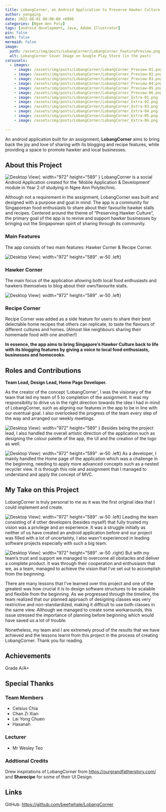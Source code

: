 ```yaml
---
title: LobangCorner, an Android Application to Preserve Hawker Culture
author: yongqing
date: 2022-08-01 00:00:00 +0800
categories: [Ngee Ann Poly]
tags: [android development, Java, Adobe Illustrator]
pin: false
math: false
mermaid: false
image:
  path: /assets/img/posts/LobangCorner/LobangCorner_FeaturePreview.png
  alt: LobangCorner Cover Image on Google Play Store (in the past)
carousels:
  - images: 
    - image: /assets/img/posts/LobangCorner/LobangCorner_Preview-01.png
    - image: /assets/img/posts/LobangCorner/LobangCorner_Preview-02.png
    - image: /assets/img/posts/LobangCorner/LobangCorner_Preview-03.png
    - image: /assets/img/posts/LobangCorner/LobangCorner_Preview-04.png
    - image: /assets/img/posts/LobangCorner/LobangCorner_Preview-05.png
    - image: /assets/img/posts/LobangCorner/LobangCorner_Preview-06.png
    - image: /assets/img/posts/LobangCorner/LobangCorner_Extra-01.png
    - image: /assets/img/posts/LobangCorner/LobangCorner_Extra-02.png
    - image: /assets/img/posts/LobangCorner/LobangCorner_Extra-03.png
    - image: /assets/img/posts/LobangCorner/LobangCorner_Extra-04.png
    - image: /assets/img/posts/LobangCorner/LobangCorner_Extra-05.png
    - image: /assets/img/posts/LobangCorner/LobangCorner_Extra-06.png
    
---
```


An android application built for an assignment, **LobangCorner** aims to bring back the joy and love of sharing with its blogging and recipe features, while providing a space to promote hawker and local businesses.

## About this Project
![Desktop View](/assets/img/posts/LobangCorner/LobangCorner_Main-01.png){: width="972" height="589" }
LobangCorner is a social Android Application created for the ‘Mobile Application & Development’ module in Year 2 of studying in Ngee Ann Polytechnic.

Although not a requirement in the assignment, LobangCorner was built and designed with a purpose and goal in mind. The app is a community for Singaporean food enthusiasts to share about their favourite hawker stalls and recipes. Centered around the theme of “Preserving Hawker Culture”, the primary goal of the app is to revive and support hawker businesses by bringing out the Singaporean spirit of sharing through its community.

### Main Features
The app consists of two main features: Hawker Corner & Recipe Corner. 

![Desktop View](/assets/img/posts/LobangCorner/LobangCorner_HawkerCorner.png){: width="972" height="589" .w-50 .left}
### Hawker Corner
The main focus of the application allowing both local food enthusiasts and hawkers themselves to blog about their own/favourite stalls. 


![Desktop View](/assets/img/posts/LobangCorner/LobangCorner_RecipeCorner.png){: width="972" height="589" .w-50 .left}
### Recipe Corner
Recipe Corner was added as a side feature for users to share their best delectable home recipes that others can replicate, to taste the flavours of different cultures and homes. (Almost like neighbours sharing their homemade food with one another!)

**In essence, the app aims to bring Singapore’s Hawker Culture back to life with its blogging features by giving a voice to local food enthusiasts, businesses and homecooks.**


## Roles and Contributions
**Team Lead, Design Lead, Home Page Developer.**

As the creator of the concept ‘LobangCorner’, I was the visionary of the team that led my team of 5 to completion of the assignment. It was my responsibility to drive us in the right direction towards the idea I had in mind of LobangCorner, such as aligning our features in the app to be in line with our eventual goal. I also overlooked the progress of the team every step of the way and arranged our weekly meetings.

![Desktop View](/assets/img/posts/LobangCorner/LobangCorner_Logos-01.png){: width="972" height="589" }
Besides being the project lead, I also handled the overall artistic direction of the application such as designing the colour palette of the app, the UI and the creation of the logo as well. 

![Desktop View](/assets/img/posts/LobangCorner/LobangCorner_Home.png){: width="972" height="589" .w-50 .left}
As a developer, I mainly handled the Home page of the application which was a challenge in the beginning, needing to apply more advanced concepts such as a nested recycler view. It is through this role and assignment that I managed to understand and apply the concept of MVC.


## My Take on this Project
LobangCorner is truly personal to me as it was the first original idea that I could implement and create.

![Desktop View](/assets/img/posts/LobangCorner/LobangCorner_Storyboard-01.png){: width="972" height="589" .w-50 .left}
 Leading the team consisting of 4 other developers (besides myself) that fully trusted my vision was a privilege and an experience. It was a struggle initially as neither of us have created an android application before and our project was filled with a lot of uncertainty, I also wasn't experienced in leading software projects especially with such a big team. 
 
 ![Desktop View](/assets/img/posts/LobangCorner/LobangCorner_Storyboard-02.png){: width="972" height="589" .w-50 .right}
 But with my team’s trust and support we managed to overcome all obstacles and deliver a complete product. It was through their cooperation and enthusiasm that we, as a team, managed to achieve the vision that I’ve set out to accomplish from the beginning.

There are many lessons that I’ve learned over this project and one of the greatest was how crucial it is to design software structures to be scalable and flexible from the beginning. As we progressed through the timeline, the team realized that our planned approach of designing classes was very restrictive and non-standardized, making it difficult to use both classes in the same view. Although we managed to create some workarounds, this issue stressed the importance of planning before beginning which would have saved us a lot of trouble.

Nonetheless, my team and I are extremely proud of the results that we have achieved and the lessons learnt from this project in the process of creating LobangCorner. Thank you for reading.

## Achievements
Grade A/A+

## Special Thanks

### Team Members
- Celsius Chia
- Chan Zi Xian
- Lai Yong Chuen
- Hasanah

### Lecturer
- Mr Wesley Teo

### Addtional Credits
Drew inspirations of LobangCorner from <https://ourgrandfatherstory.com/> and **Sharecipe** for some of their UI Design.

## Links
GitHub: <https://github.com/beefwhale/LobangCorner>
